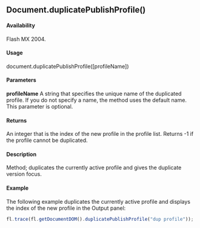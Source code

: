 ## Document.duplicatePublishProfile()

#### Availability

Flash MX 2004.

#### Usage

document.duplicatePublishProfile([profileName])

#### Parameters

**profileName** A string that specifies the unique name of the duplicated profile. If you do not specify a name, the method uses the default name. This parameter is optional.

#### Returns

An integer that is the index of the new profile in the profile list. Returns -1 if the profile cannot be duplicated.

#### Description

Method; duplicates the currently active profile and gives the duplicate version focus.

#### Example

The following example duplicates the currently active profile and displays the index of the new profile in the Output panel:

```javascript
fl.trace(fl.getDocumentDOM().duplicatePublishProfile("dup profile"));
```
